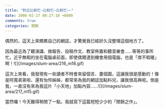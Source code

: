 ```yaml
---
title: "對近比較忙~比較忙~比較忙~~"
date: 2006-02-27 00:27:18 +0800
comments: true
categories: 閒聊
---
```

<p>偶然的，這天上來瞧瞧自己的網誌，才驚覺我已經好久沒整理這個地方了。</p><p>因為最近為了聽演講、做報告、投稿作文、教室佈置和聽音樂會......等等的事所忙。近乎無暇的坐在電腦桌前面，即使偶爾逮到機會用個電腦，也是「席不暇暖」啊！![](/images/slum-area/216_m18.gif)</p><p>這次上來看，我發現有一些讀者不時會來留個言、畫個圖，這讓我很是感動的！像是阿寬弟弟啦、還有怡伶姊姊，都常來為我的網誌加點料兒，讓我很高興呢。倒是我，一直沒有來為我這片「小天地」加點內容......![](/images/slum-area/217_m15.gif)</p><p>當然囉！今天難得稍閒了一點，我就寫下這篇短短少少的「閒餘之作」。</p>

